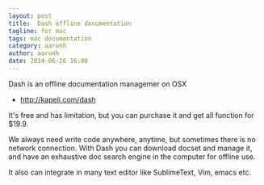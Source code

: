 ```yaml
---
layout: post
title:  Dash offline documentation
tagline: for mac
tags: mac documentation
category: aaronh
author: aaronh
date: 2014-06-26 16:00
---
```

Dash is an offline documentation managemer on OSX

- <http://kapeli.com/dash>

It's free and has limitation, but you can purchase it and get all function for $19.9.

We always need write code anywhere, anytime, but sometimes there is no network connection. With Dash you can download docset and manage it, and have an exhaustive doc search engine in the computer for offline use.

It also can integrate in many text editor like SublimeText, Vim, emacs etc.
